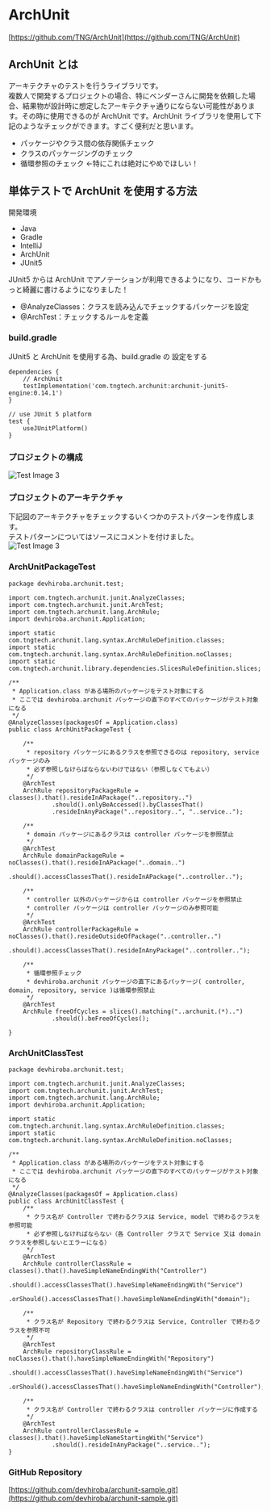 # ArchUnit
[https://github.com/TNG/ArchUnit](https://github.com/TNG/ArchUnit)

## ArchUnit とは
アーキテクチャのテストを行うライブラリです。  
複数人で開発するプロジェクトの場合、特にベンダーさんに開発を依頼した場合、結果物が設計時に想定したアーキテクチャ通りにならない可能性があります。その時に使用できるのが ArchUnit です。ArchUnit ライブラリを使用して下記のようなチェックができます。すごく便利だと思います。
- パッケージやクラス間の依存関係チェック
- クラスのパッケージングのチェック
- 循環参照のチェック ←特にこれは絶対にやめでほしい！

## 単体テストで ArchUnit を使用する方法
開発環境
- Java
- Gradle
- IntelliJ
- ArchUnit
- JUnit5

JUnit5 からは ArchUnit でアノテーションが利用できるようになり、コードかもっと綺麗に書けるようになりました！

- @AnalyzeClasses：クラスを読み込んでチェックするパッケージを設定
- @ArchTest：チェックするルールを定義

### build.gradle
JUnit5 と ArchUnit を使用する為、build.gradle の 設定をする
```
dependencies {
    // ArchUnit
    testImplementation('com.tngtech.archunit:archunit-junit5-engine:0.14.1')
}

// use JUnit 5 platform
test {
    useJUnitPlatform()
}
```
### プロジェクトの構成
![Test Image 3](/resource/image/archunit-sample-image.png)

### プロジェクトのアーキテクチャ
下記図のアーキテクチャをチェックするいくつかのテストパターンを作成します。  
テストパターンについてはソースにコメントを付けました。  
![Test Image 3](/resource/image/archunit-diagram-image.png)

### ArchUnitPackageTest
```
package devhiroba.archunit.test;

import com.tngtech.archunit.junit.AnalyzeClasses;
import com.tngtech.archunit.junit.ArchTest;
import com.tngtech.archunit.lang.ArchRule;
import devhiroba.archunit.Application;

import static com.tngtech.archunit.lang.syntax.ArchRuleDefinition.classes;
import static com.tngtech.archunit.lang.syntax.ArchRuleDefinition.noClasses;
import static com.tngtech.archunit.library.dependencies.SlicesRuleDefinition.slices;

/**
 * Application.class がある場所のパッケージをテスト対象にする
 * ここでは devhiroba.archunit パッケージの直下のすべてのパッケージがテスト対象になる
 */
@AnalyzeClasses(packagesOf = Application.class)
public class ArchUnitPackageTest {

    /**
     * repository パッケージにあるクラスを参照できるのは repository, service パッケージのみ
     * 必ず参照しなけらばならないわけではない（参照しなくてもよい）
     */
    @ArchTest
    ArchRule repositoryPackageRule = classes().that().resideInAPackage("..repository..")
            .should().onlyBeAccessed().byClassesThat()
            .resideInAnyPackage("..repository..", "..service..");

    /**
     * domain パッケージにあるクラスは controller パッケージを参照禁止
     */
    @ArchTest
    ArchRule domainPackageRule = noClasses().that().resideInAPackage("..domain..")
            .should().accessClassesThat().resideInAPackage("..controller..");

    /**
     * controller 以外のパッケージからは controller パッケージを参照禁止
     * controller パッケージは controller パッケージのみ参照可能
     */
    @ArchTest
    ArchRule controllerPackageRule = noClasses().that().resideOutsideOfPackage("..controller..")
            .should().accessClassesThat().resideInAnyPackage("..controller..");

    /**
     * 循環参照チェック
     * devhiroba.archunit パッケージの直下にあるパッケージ( controller, domain, repository, service )は循環参照禁止
     */
    @ArchTest
    ArchRule freeOfCycles = slices().matching("..archunit.(*)..")
            .should().beFreeOfCycles();

}
```

### ArchUnitClassTest
```
package devhiroba.archunit.test;

import com.tngtech.archunit.junit.AnalyzeClasses;
import com.tngtech.archunit.junit.ArchTest;
import com.tngtech.archunit.lang.ArchRule;
import devhiroba.archunit.Application;

import static com.tngtech.archunit.lang.syntax.ArchRuleDefinition.classes;
import static com.tngtech.archunit.lang.syntax.ArchRuleDefinition.noClasses;

/**
 * Application.class がある場所のパッケージをテスト対象にする
 * ここでは devhiroba.archunit パッケージの直下のすべてのパッケージがテスト対象になる
 */
@AnalyzeClasses(packagesOf = Application.class)
public class ArchUnitClassTest {
    /**
     * クラス名が Controller で終わるクラスは Service, model で終わるクラスを参照可能
     * 必ず参照しなければならない（各 Controller クラスで Service 又は domain クラスを参照しないとエラーになる）
     */
    @ArchTest
    ArchRule controllerClassRule = classes().that().haveSimpleNameEndingWith("Controller")
            .should().accessClassesThat().haveSimpleNameEndingWith("Service")
            .orShould().accessClassesThat().haveSimpleNameEndingWith("domain");

    /**
     * クラス名が Repository で終わるクラスは Service, Controller で終わるクラスを参照不可
     */
    @ArchTest
    ArchRule repositoryClassRule = noClasses().that().haveSimpleNameEndingWith("Repository")
            .should().accessClassesThat().haveSimpleNameEndingWith("Service")
            .orShould().accessClassesThat().haveSimpleNameEndingWith("Controller");

    /**
     * クラス名が Controller で終わるクラスは controller パッケージに作成する
     */
    @ArchTest
    ArchRule controllerClassesRule = classes().that().haveSimpleNameStartingWith("Service")
            .should().resideInAnyPackage("..service..");
}
```

### GitHub Repository
[https://github.com/devhiroba/archunit-sample.git](https://github.com/devhiroba/archunit-sample.git)
